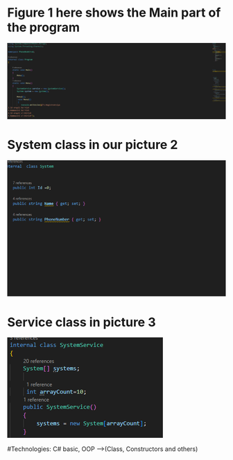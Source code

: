  # Figure 1 here shows the Main part of the program
![alt text](image-1.png)
 # System class in our picture 2
![alt text](image-2.png)

# Service class in picture 3
![alt text](image-3.png)

 #Technologies: C# basic, OOP -->(Class, Constructors and others)
